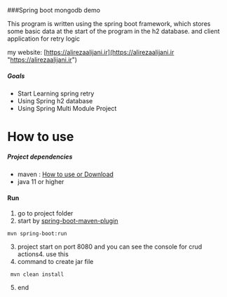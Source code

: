 ###Spring boot mongodb demo

This program is written using the spring boot framework, which stores some basic data at the start of the program in the h2 database. and client application for retry logic

my website: [https://alirezaalijani.ir](https://alirezaalijani.ir "https://alirezaalijani.ir")
##### Goals
- Start Learning spring retry
- Using Spring h2 database
- Using Spring Multi Module Project

# How to use
##### Project dependencies
- maven  : [How to use or Download](https://maven.apache.org/ "How to use or Download")
- java 11 or higher

#### Run
1. go to project folder
2. start by [spring-boot-maven-plugin](https://docs.spring.io/spring-boot/docs/current/maven-plugin/reference/htmlsingle/ "spring-boot-maven-plugin")
```shell
mvn spring-boot:run
```
3. project start on port 8080 and you can see the console for crud actions4. use this
4. command to create jar file
```shell
 mvn clean install
```
5. end
